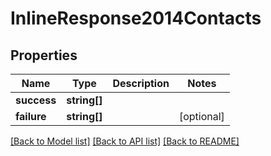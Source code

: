 # InlineResponse2014Contacts

## Properties
Name | Type | Description | Notes
------------ | ------------- | ------------- | -------------
**success** | **string[]** |  | 
**failure** | **string[]** |  | [optional] 

[[Back to Model list]](../README.md#documentation-for-models) [[Back to API list]](../README.md#documentation-for-api-endpoints) [[Back to README]](../README.md)



